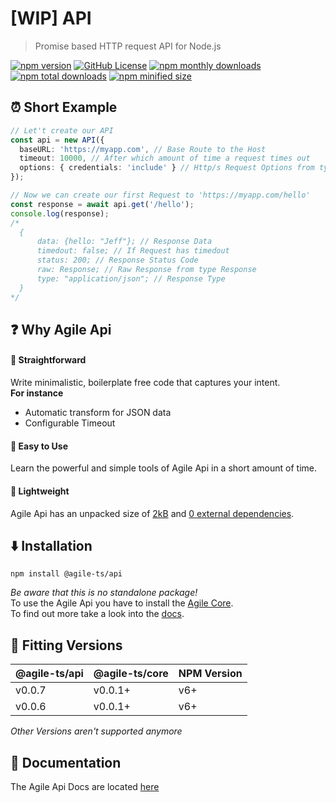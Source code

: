 # [WIP] API

> Promise based HTTP request API for Node.js

<a href="https://npm.im/@agile-ts/api">
  <img src="https://img.shields.io/npm/v/@agile-ts/api.svg" alt="npm version"></a>
 <a href="https://github.com/agile-ts/agile">
  <img src="https://img.shields.io/github/license/agile-ts/agile.svg" alt="GitHub License"></a>
<a href="https://npm.im/@agile-ts/api">
  <img src="https://img.shields.io/npm/dm/@agile-ts/api.svg" alt="npm monthly downloads"></a>
<a href="https://npm.im/@agile-ts/api">
  <img src="https://img.shields.io/npm/dt/@agile-ts/api.svg" alt="npm total downloads"></a>
<a href="https://npm.im/@agile-ts/api">
  <img src="https://img.shields.io/bundlephobia/min/@agile-ts/api.svg" alt="npm minified size"></a>
  
## ⏰ Short Example
```ts
// Let't create our API
const api = new API({
  baseURL: 'https://myapp.com', // Base Route to the Host
  timeout: 10000, // After which amount of time a request times out
  options: { credentials: 'include' } // Http/s Request Options from type RequestInit
});

// Now we can create our first Request to 'https://myapp.com/hello'
const response = await api.get('/hello');
console.log(response);
/* 
  {
      data: {hello: "Jeff"}; // Response Data
      timedout: false; // If Request has timedout
      status: 200; // Response Status Code
      raw: Response; // Raw Response from type Response
      type: "application/json"; // Response Type
  }
*/
```

## ❓ Why Agile Api

#### 🚅 Straightforward
Write minimalistic, boilerplate free code that captures your intent. <br />
**For instance**
- Automatic transform for JSON data
- Configurable Timeout

#### 🎯 Easy to Use
Learn the powerful and simple tools of Agile Api in a short amount of time.

#### 🍃 Lightweight
Agile Api has an unpacked size of [2kB](https://bundlephobia.com/result?p=@agile-ts/api@0.0.6) 
and [0 external dependencies](https://www.npmjs.com/package/@agile-ts/api).

## ⬇️ Installation
```
npm install @agile-ts/api
```
_Be aware that this is no standalone package!_ <br />
To use the Agile Api you have to install the [Agile Core](https://www.npmjs.com/package/@agile-ts/core). <br />
To find out more take a look into the [docs](https://www.agile-ts.org/docs).


## 🔑 Fitting Versions
| @agile-ts/api   | @agile-ts/core          | NPM Version              | 
| --------------- | ----------------------- | ------------------------ | 
| v0.0.7          | v0.0.1+                 | v6+                      | 
| v0.0.6          | v0.0.1+                 | v6+                      | 
_Other Versions aren't supported anymore_

## 📄 Documentation
The Agile Api Docs are located [here](https://agile-ts.org/docs/)
